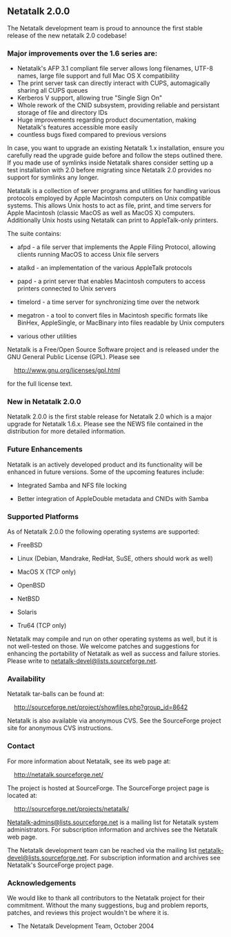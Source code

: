 ## Netatalk 2.0.0

The Netatalk development team is proud to announce the first stable
release of the new netatalk 2.0 codebase!

### Major improvements over the 1.6 series are:

- Netatalk's AFP 3.1 compliant file server allows long filenames, UTF-8
  names, large file support and full Mac OS X compatibility
- The print server task can directly interact with CUPS, automagically
  sharing all CUPS queues
- Kerberos V support, allowing true "Single Sign On"
- Whole rework of the CNID subsystem, providing reliable and persistant
  storage of file and directory IDs
- Huge improvements regarding product documentation, making Netatalk's
  features accessible more easily
- countless bugs fixed compared to previous versions

In case, you want to upgrade an existing Netatalk 1.x installation,
ensure you carefully read the upgrade guide before and follow the steps
outlined there. If you made use of symlinks inside Netatalk shares
consider setting up a test installation with 2.0 before migrating since
Netatalk 2.0 provides no support for symlinks any longer.

Netatalk is a collection of server programs and utilities for handling
various protocols employed by Apple Macintosh computers on Unix
compatible systems. This allows Unix hosts to act as file, print, and
time servers for Apple Macintosh (classic MacOS as well as MacOS X)
computers. Additionally Unix hosts using Netatalk can print to
AppleTalk-only printers.

The suite contains:

- afpd - a file server that implements the Apple Filing Protocol,
  allowing clients running MacOS to access Unix file servers

- atalkd - an implementation of the various AppleTalk protocols

- papd - a print server that enables Macintosh computers to access
  printers connected to Unix servers

- timelord - a time server for synchronizing time over the network

- megatron - a tool to convert files in Macintosh specific formats like
  BinHex, AppleSingle, or MacBinary into files readable by Unix
  computers

- various other utilities

Netatalk is a Free/Open Source Software project and is released under
the GNU General Public License (GPL). Please see

    <http://www.gnu.org/licenses/gpl.html>

for the full license text.

### New in Netatalk 2.0.0

Netatalk 2.0.0 is the first stable release for Netatalk 2.0 which is a
major upgrade for Netatalk 1.6.x. Please see the NEWS file contained in
the distribution for more detailed information.

### Future Enhancements

Netatalk is an actively developed product and its functionality will be
enhanced in future versions. Some of the upcoming features include:

- Integrated Samba and NFS file locking

- Better integration of AppleDouble metadata and CNIDs with Samba


### Supported Platforms

As of Netatalk 2.0.0 the following operating systems are supported:

- FreeBSD

- Linux (Debian, Mandrake, RedHat, SuSE, others should work as well)

- MacOS X (TCP only)

- OpenBSD

- NetBSD

- Solaris

- Tru64 (TCP only)

Netatalk may compile and run on other operating systems as well, but it
is not well-tested on those. We welcome patches and suggestions for
enhancing the portability of Netatalk as well as success and failure
stories. Please write to netatalk-devel@lists.sourceforge.net.


### Availability

Netatalk tar-balls can be found at:

    <http://sourceforge.net/project/showfiles.php?group_id=8642>

Netatalk is also available via anonymous CVS. See the SourceForge
project site for anonymous CVS instructions.


### Contact

For more information about Netatalk, see its web page at:

    <http://netatalk.sourceforge.net/>

The project is hosted at SourceForge. The SourceForge project page is
located at:

    <http://sourceforge.net/projects/netatalk/>

Netatalk-admins@lists.sourceforge.net is a mailing list for Netatalk
system administrators. For subscription information and archives see the
Netatalk web page.

The Netatalk development team can be reached via the mailing list
netatalk-devel@lists.sourceforge.net. For subscription information and
archives see Netatalk's SourceForge project page.


### Acknowledgements

We would like to thank all contributors to the Netatalk project for
their commitment. Without the many suggestions, bug and problem reports,
patches, and reviews this project wouldn't be where it is.

- The Netatalk Development Team, October 2004
